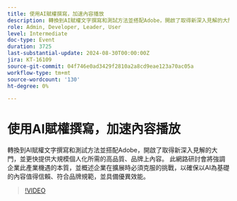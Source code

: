 ```yaml
---
title: 使用AI賦權撰寫，加速內容播放
description: 轉換到AI賦權文字撰寫和測試方法並搭配Adobe，開啟了取得新深入見解的大門，並更快提供大規模個人化所需的高品質、品牌上內容。 此網路研討會將強調企業此產業機遇的本質，並概述企業在擴展時必須克服的挑戰，以確保以AI為基礎的內容值得信賴、符合品牌規範，並具備優異效能。
role: Admin, Developer, Leader, User
level: Intermediate
doc-type: Event
duration: 3725
last-substantial-update: 2024-08-30T00:00:00Z
jira: KT-16109
source-git-commit: 04f746e0ad3429f2810a2a8cd9eae123a70ac05a
workflow-type: tm+mt
source-wordcount: '130'
ht-degree: 0%

---
```



# 使用AI賦權撰寫，加速內容播放

轉換到AI賦權文字撰寫和測試方法並搭配Adobe，開啟了取得新深入見解的大門，並更快提供大規模個人化所需的高品質、品牌上內容。 此網路研討會將強調企業此產業機遇的本質，並概述企業在擴展時必須克服的挑戰，以確保以AI為基礎的內容值得信賴、符合品牌規範，並具備優異效能。

>[!VIDEO](https://video.tv.adobe.com/v/3433223/?learn=on)
